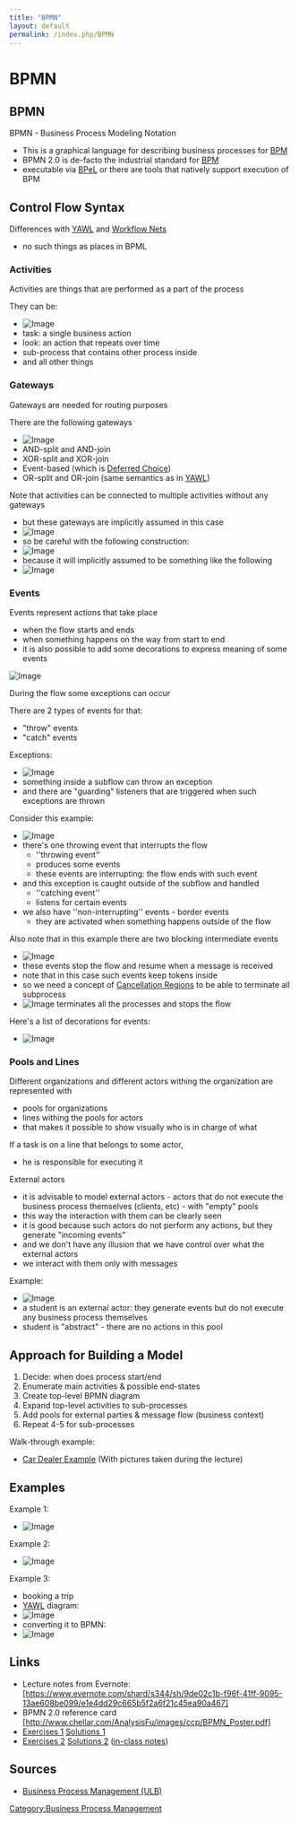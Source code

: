 ```yaml
---
title: "BPMN"
layout: default
permalink: /index.php/BPMN
---
```


# BPMN

## BPMN
BPMN - Business Process Modeling Notation 
- This is a graphical language for describing business processes for [BPM](BPM)
- BPMN 2.0 is de-facto the industrial standard for [BPM](BPM)
- executable via [BPeL](BPeL) or there are tools that natively support execution of BPM


## Control Flow Syntax
Differences with [YAWL](YAWL) and [Workflow Nets](Workflow_Nets)
- no such things as places in BPML


### Activities
Activities are things that are performed as a part of the process 

They can be:
- <img src="https://raw.github.com/alexeygrigorev/wiki-figures/master/ulb/bpm/bpmn/bpmn-activities.png" alt="Image">
- task: a single business action
- look: an action that repeats over time
- sub-process that contains other process inside
- and all other things 


### Gateways
Gateways are needed for routing purposes

There are the following gateways
- <img src="https://raw.github.com/alexeygrigorev/wiki-figures/master/ulb/bpm/bpmn/bpmn-gateways.png" alt="Image">
- AND-split and AND-join
- XOR-split and XOR-join
- Event-based (which is [Deferred Choice](Deferred_Choice))
- OR-split and OR-join (same semantics as in [YAWL](YAWL))


Note that activities can be connected to multiple activities without any gateways 
- but these gateways are implicitly assumed in this case 
- <img src="https://raw.github.com/alexeygrigorev/wiki-figures/master/ulb/bpm/bpmn/bpmn-activities-impl-gateways.png" alt="Image">
- so be careful with the following construction:
- <img src="https://raw.github.com/alexeygrigorev/wiki-figures/master/ulb/bpm/bpmn/bpmn-activities-impl-gateways-careful1.png" alt="Image">
- because it will implicitly assumed to be something like the following
- <img src="https://raw.github.com/alexeygrigorev/wiki-figures/master/ulb/bpm/bpmn/bpmn-activities-impl-gateways-careful2.png" alt="Image">


### Events
Events represent actions that take place 
- when the flow starts and ends
- when something happens on the way from start to end 
- it is also possible to add some decorations to express meaning of some events

<img src="https://raw.github.com/alexeygrigorev/wiki-figures/master/ulb/bpm/bpmn/bpmn-events.png" alt="Image">


During the flow some exceptions can occur

There are 2 types of events for that:
- "throw" events
- "catch" events


Exceptions:
- <img src="https://raw.github.com/alexeygrigorev/wiki-figures/master/ulb/bpm/bpmn/bpmn-exceptions.png" alt="Image">
- something inside a subflow can throw an exception
- and there are "guarding" listeners that are triggered when such exceptions are thrown


Consider this example:
- <img src="https://raw.github.com/alexeygrigorev/wiki-figures/master/ulb/bpm/bpmn/bpmn-exceptions-ex.png" alt="Image">
- there's one throwing event that interrupts the flow 
  - ''throwing event''
  - produces some events 
  - these events are interrupting: the flow ends with such event
- and this exception is caught outside of the subflow and handled 
  - ''catching event''
  - listens for certain events
- we also have ''non-interrupting'' events - border events 
  - they are activated when something happens outside of the flow


Also note that in this example there are two blocking intermediate events
- <img src="https://raw.github.com/alexeygrigorev/wiki-figures/master/ulb/bpm/bpmn/bpmn-events-receive.png" alt="Image">
- these events stop the flow and resume when a message is received
- note that in this case such events keep tokens inside
- so we need a concept of [Cancellation Regions](Cancellation_Regions) to be able to terminate all subprocess 
- <img src="https://raw.github.com/alexeygrigorev/wiki-figures/master/ulb/bpm/bpmn/bpmn-events-bullseye.png" alt="Image"> terminates all the processes and stops the flow 


Here's a list of decorations for events:
- <img src="https://raw.github.com/alexeygrigorev/wiki-figures/master/ulb/bpm/bpmn/bpmn-events-all.png" alt="Image">



### Pools and Lines
Different organizations and different actors withing the organization are represented with 
- pools for organizations
- lines withing the pools for actors
- that makes it possible to show visually who is in charge of what


If a task is on a line that belongs to some actor,
- he is responsible for executing it


External actors
- it is advisable to model external actors - actors that do not execute the business process themselves (clients, etc) - with "empty" pools
- this way the interaction with them can be clearly seen
- it is good because such actors do not perform any actions, but they generate "incoming events"
- and we don't have any illusion that we have control over what the external actors 
- we interact with them only with messages 


Example:
- <img src="https://raw.github.com/alexeygrigorev/wiki-figures/master/ulb/bpm/bpmn/bpmn-external.png" alt="Image">
- a student is an external actor: they generate events but do not execute any business process themselves
- student is "abstract" - there are no actions in this pool


## Approach for Building a Model
1. Decide: when does process start/end
1. Enumerate main activities & possible end-states
1. Create top-level BPMN diagram
1. Expand top-level activities to sub-processes
1. Add pools for external parties & message flow (business context)
1. Repeat 4-5 for sub-processes

Walk-through example:
- [Car Dealer Example](http://www.evernote.com/shard/s344/sh/7e4b0db5-002c-4d67-a813-6a8b8d54070b/11743304157d0e41b60ca0ed6c172ac5) (With pictures taken during the lecture)


## Examples
Example 1: 
- <img src="https://raw.github.com/alexeygrigorev/wiki-figures/master/ulb/bpm/bpmn/bpmn-ex1.png" alt="Image">


Example 2:
- <img src="https://raw.github.com/alexeygrigorev/wiki-figures/master/ulb/bpm/bpmn/bpmn-exceptions-ex.png" alt="Image">


Example 3:
- booking a trip
- [YAWL](YAWL) diagram:
- <img src="https://raw.github.com/alexeygrigorev/wiki-figures/master/ulb/bpm/yawl/yawl-travel-agency.png" alt="Image">
- converting it to BPMN:
- <img src="https://raw.github.com/alexeygrigorev/wiki-figures/master/ulb/bpm/bpmn/bpmn-insurance-ex.png" alt="Image">



## Links
- Lecture notes from Evernote: [https://www.evernote.com/shard/s344/sh/9de02c1b-f96f-41ff-9095-13ae608be099/e1e4dd29c665b5f2a6f21c45ea90a467] 
- BPMN 2.0 reference card [http://www.chellar.com/AnalysisFu/images/ccp/BPMN_Poster.pdf]
- [Exercises 1](http://dl.dropboxusercontent.com/u/5119252/BPM/2013/Exercises%20BPMN.pdf) [Solutions 1](http://dl.dropboxusercontent.com/u/5119252/BPM/2013/Solution%20BPMN.pdf)
- [Exercises 2](http://dl.dropboxusercontent.com/u/5119252/BPM/2013/BPMN%20Modeling.pdf) [Solutions 2](http://dl.dropboxusercontent.com/u/5119252/BPM/2013/Solutions%20BPMN%20Modeling.pdf) ([in-class notes](http://www.evernote.com/shard/s344/sh/5c34000b-89aa-4277-93e9-54ac3ba77e98/79ca7457df8ba7aac3766ac2656d9235))



## Sources
- [Business Process Management (ULB)](Business_Process_Management_(ULB))

[Category:Business Process Management](Category_Business_Process_Management)